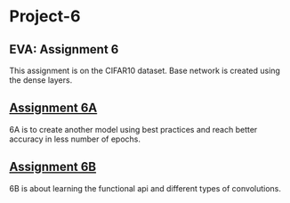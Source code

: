 # Project-6

## EVA: Assignment 6

This assignment is on the CIFAR10 dataset. Base network is created using the dense layers.

## [Assignment 6A](https://colab.research.google.com/drive/15S8-izKF9CKVO1tI5vHvGLtKKKPhIzIv)

6A is to create another model using best practices and reach better accuracy in less number of epochs.

## [Assignment 6B](https://colab.research.google.com/drive/1ZZKChVa5I7_imo6ihQ115ZnWl1zDC0Zf)

6B is about learning the functional api and different types of convolutions.
